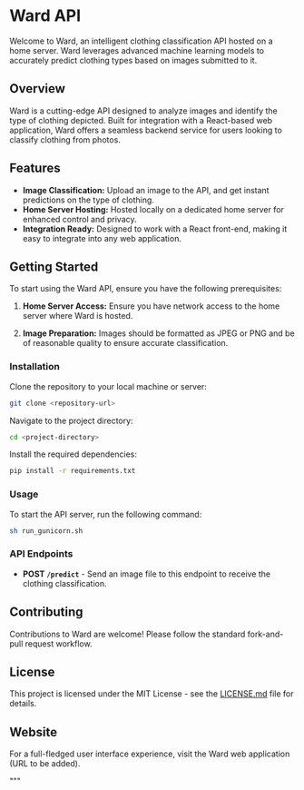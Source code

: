 # Ward API

Welcome to Ward, an intelligent clothing classification API hosted on a home server. Ward leverages advanced machine learning models to accurately predict clothing types based on images submitted to it.

## Overview

Ward is a cutting-edge API designed to analyze images and identify the type of clothing depicted. Built for integration with a React-based web application, Ward offers a seamless backend service for users looking to classify clothing from photos.

## Features

- **Image Classification:** Upload an image to the API, and get instant predictions on the type of clothing.
- **Home Server Hosting:** Hosted locally on a dedicated home server for enhanced control and privacy.
- **Integration Ready:** Designed to work with a React front-end, making it easy to integrate into any web application.

## Getting Started

To start using the Ward API, ensure you have the following prerequisites:

1. **Home Server Access:** Ensure you have network access to the home server where Ward is hosted.

2. **Image Preparation:** Images should be formatted as JPEG or PNG and be of reasonable quality to ensure accurate classification.

### Installation

Clone the repository to your local machine or server:

```bash
git clone <repository-url>
```

Navigate to the project directory:

```bash
cd <project-directory>
```

Install the required dependencies:

```bash
pip install -r requirements.txt
```

### Usage

To start the API server, run the following command:

```bash
sh run_gunicorn.sh
```

### API Endpoints

- **POST `/predict`** - Send an image file to this endpoint to receive the clothing classification.

## Contributing

Contributions to Ward are welcome! Please follow the standard fork-and-pull request workflow.

## License

This project is licensed under the MIT License - see the [LICENSE.md](LICENSE.md) file for details.

## Website

For a full-fledged user interface experience, visit the Ward web application (URL to be added).

"""
